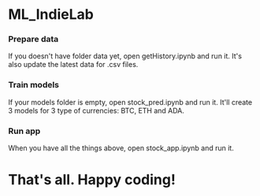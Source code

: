 # ML_IndieLab

### Prepare data
If you doesn't have folder data yet, open getHistory.ipynb and run it. It's also update the latest data for .csv files.

### Train models
If your models folder is empty, open stock_pred.ipynb and run it. It'll create 3 models for 3 type of currencies: BTC, ETH and ADA.

### Run app
When you have all the things above, open stock_app.ipynb and run it.

# That's all. Happy coding!
